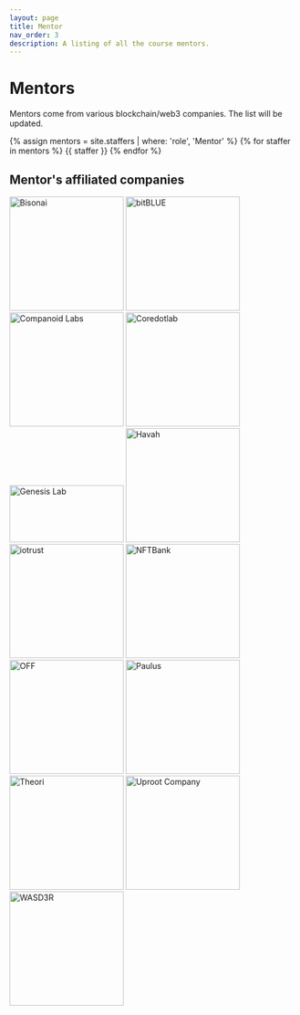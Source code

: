 ```yaml
---
layout: page
title: Mentor
nav_order: 3
description: A listing of all the course mentors.
---
```


# Mentors

Mentors come from various blockchain/web3 companies. The list will be updated. 

{% assign mentors = site.staffers | where: 'role', 'Mentor' %}
{% for staffer in mentors %}
{{ staffer }}
{% endfor %}

## Mentor's affiliated companies

<a href="https://www.bisonai.com/" target="_black"><img src="/kaist/assets/images/bisonai.png" width="200px" margin-left="2em" alt="Bisonai"></a>
<a href="https://www.bitblue.team/" target="_black"><img src="/kaist/assets/images/bitblue.jpg" width="200px" margin-left="2em" alt="bitBLUE"></a>
<a href="https://www.companoid.io/" target="_black"><img src="/kaist/assets/images/companoidlabs.png" width="200px" margin-left="2em" alt="Companoid Labs"></a>
<a href="https://coredot.io/" target="_black"><img src="/kaist/assets/images/coredotlab.png" width="200px" alt="Coredotlab"></a>
<a href="https://www.genesislab.com/" target="_black"><img src="/kaist/assets/images/genesislab.png" width="200px" height="100px" margin-left="2em" alt="Genesis Lab"></a>
<a href="https://havah.io/" target="_black"><img src="/kaist/assets/images/havah.png" width="200px" alt="Havah"></a>
<a href="https://dcentwallet.com/" target="_black"><img src="/kaist/assets/images/iotrust.png" width="200px" alt="iotrust"></a>
<a href="https://nftbank.ai/" target="_black"><img src="/kaist/assets/images/nftbank.jpg" width="200px" alt="NFTBank"></a>
<a href="https://off.live/" target="_black"><img src="/kaist/assets/images/off.png" width="200px" alt="OFF"></a>
<a href="http://www.paulus.pro/" target="_black"><img src="/kaist/assets/images/paulus.jpg" width="200px" alt="Paulus"></a>
<a href="https://theori.io/" target="_black"><img src="/kaist/assets/images/theori.png" width="200px" alt="Theori"></a>
<a href="https://www.facebook.com/uprootcompany/" target="_black"><img src="/kaist/assets/images/uprootcompany.png" width="200px" alt="Uproot Company"></a>
<a href="https://www.linkedin.com/in/ekjoo/" target="_black"><img src="/kaist/assets/images/wasd3r.png" width="200px" alt="WASD3R"></a>
